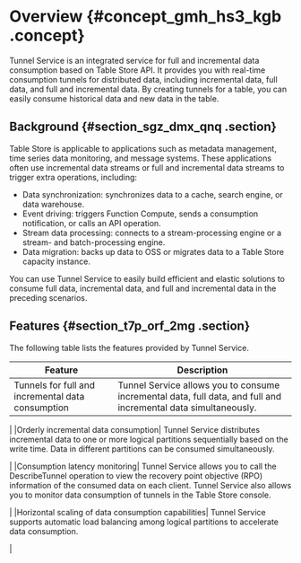 # Overview {#concept_gmh_hs3_kgb .concept}

Tunnel Service is an integrated service for full and incremental data consumption based on Table Store API. It provides you with real-time consumption tunnels for distributed data, including incremental data, full data, and full and incremental data. By creating tunnels for a table, you can easily consume historical data and new data in the table.

## Background {#section_sgz_dmx_qnq .section}

Table Store is applicable to applications such as metadata management, time series data monitoring, and message systems. These applications often use incremental data streams or full and incremental data streams to trigger extra operations, including:

-   Data synchronization: synchronizes data to a cache, search engine, or data warehouse.
-   Event driving: triggers Function Compute, sends a consumption notification, or calls an API operation.
-   Stream data processing: connects to a stream-processing engine or a stream- and batch-processing engine.
-   Data migration: backs up data to OSS or migrates data to a Table Store capacity instance.

You can use Tunnel Service to easily build efficient and elastic solutions to consume full data, incremental data, and full and incremental data in the preceding scenarios.

## Features {#section_t7p_orf_2mg .section}

The following table lists the features provided by Tunnel Service.

|Feature|Description|
|-------|-----------|
|Tunnels for full and incremental data consumption| Tunnel Service allows you to consume incremental data, full data, and full and incremental data simultaneously.

 |
|Orderly incremental data consumption| Tunnel Service distributes incremental data to one or more logical partitions sequentially based on the write time. Data in different partitions can be consumed simultaneously.

 |
|Consumption latency monitoring| Tunnel Service allows you to call the DescribeTunnel operation to view the recovery point objective \(RPO\) information of the consumed data on each client. Tunnel Service also allows you to monitor data consumption of tunnels in the Table Store console.

 |
|Horizontal scaling of data consumption capabilities| Tunnel Service supports automatic load balancing among logical partitions to accelerate data consumption.

 |

